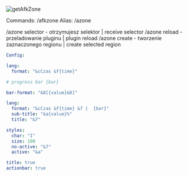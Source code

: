 ![getAfkZone](https://user-images.githubusercontent.com/49717977/235356931-b0395df8-171b-4d10-9ec1-d008aa2d7074.png)

Commands:
  /afkzone
Alias:
  /azone
  
/azone selector - otrzymujesz selektor | receive selector
/azone reload - przeladowanie pluginu | plugin reload
/azone create <nazwa> - tworzenie zaznaczonego regionu | create selected region

```yaml
Config:

lang:
  format: "&cCzas &f{time}"

# progress bar {bar}

bar-format: "&8[{value}&8]"

lang:
  format: "&cCzas &f{time} &7 |  {bar}"
  sub-title: "&a{value}%"
  title: "&7"

styles:
  char: "I"
  size: 100
  no-active: "&7"
  active: "&a"

title: true
actionbar: true
```

